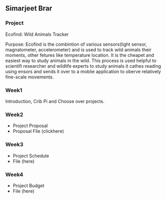 ## Simarjeet Brar

### Project
Ecofind: Wild Animals Tracker

Purpose: Ecofind is the combintion of various sensors(light sensor, magnatometer, accelerometer) and is used to track wild animals their moments, other fetures like temperature location. It is the cheapet and easiest way to study animals in the wild. This process is used helpful to scientifi researcher and wildlife experts to study animals it cathes reading using ensors and sends it over to a moblie application to oberve relatively fine-scale movements.


### Week1

Introduction, Crib Pi and Choose over projects.

### Week2

- Project Proposal  
- Proposal File (clickhere)


### Week3
- Project Schedule 
- File (here)


### Week4
- Project Budget 
- File (here)

